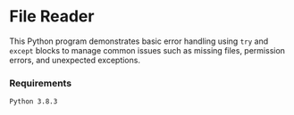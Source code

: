 # File Reader

This Python program demonstrates basic error handling using `try` and `except` blocks to manage common issues such as missing files, permission errors, and unexpected exceptions.


### Requirements

    Python 3.8.3
